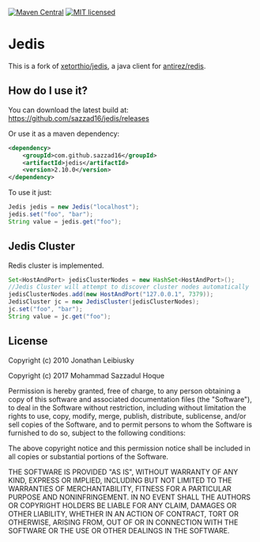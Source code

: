 [![Maven Central](https://img.shields.io/maven-central/v/com.github.sazzad16/jedis.svg)](http://mvnrepository.com/artifact/com.github.sazzad16/jedis)
[![MIT licensed](https://img.shields.io/badge/license-MIT-blue.svg)](./LICENSE.txt)

# Jedis

This is a fork of [xetorthio/jedis](https://github.com/xetorthio/jedis), a java client for [antirez/redis](https://github.com/antirez/redis).

## How do I use it?

You can download the latest build at: 
    https://github.com/sazzad16/jedis/releases

Or use it as a maven dependency:

```xml
<dependency>
    <groupId>com.github.sazzad16</groupId>
    <artifactId>jedis</artifactId>
    <version>2.10.0</version>
</dependency>
```

To use it just:
    
```java
Jedis jedis = new Jedis("localhost");
jedis.set("foo", "bar");
String value = jedis.get("foo");
```

## Jedis Cluster

Redis cluster is implemented.

```java
Set<HostAndPort> jedisClusterNodes = new HashSet<HostAndPort>();
//Jedis Cluster will attempt to discover cluster nodes automatically
jedisClusterNodes.add(new HostAndPort("127.0.0.1", 7379));
JedisCluster jc = new JedisCluster(jedisClusterNodes);
jc.set("foo", "bar");
String value = jc.get("foo");
```

## License

Copyright (c) 2010 Jonathan Leibiusky

Copyright (c) 2017 Mohammad Sazzadul Hoque

Permission is hereby granted, free of charge, to any person
obtaining a copy of this software and associated documentation
files (the "Software"), to deal in the Software without
restriction, including without limitation the rights to use,
copy, modify, merge, publish, distribute, sublicense, and/or sell
copies of the Software, and to permit persons to whom the
Software is furnished to do so, subject to the following
conditions:

The above copyright notice and this permission notice shall be
included in all copies or substantial portions of the Software.

THE SOFTWARE IS PROVIDED "AS IS", WITHOUT WARRANTY OF ANY KIND,
EXPRESS OR IMPLIED, INCLUDING BUT NOT LIMITED TO THE WARRANTIES
OF MERCHANTABILITY, FITNESS FOR A PARTICULAR PURPOSE AND
NONINFRINGEMENT. IN NO EVENT SHALL THE AUTHORS OR COPYRIGHT
HOLDERS BE LIABLE FOR ANY CLAIM, DAMAGES OR OTHER LIABILITY,
WHETHER IN AN ACTION OF CONTRACT, TORT OR OTHERWISE, ARISING
FROM, OUT OF OR IN CONNECTION WITH THE SOFTWARE OR THE USE OR
OTHER DEALINGS IN THE SOFTWARE.


